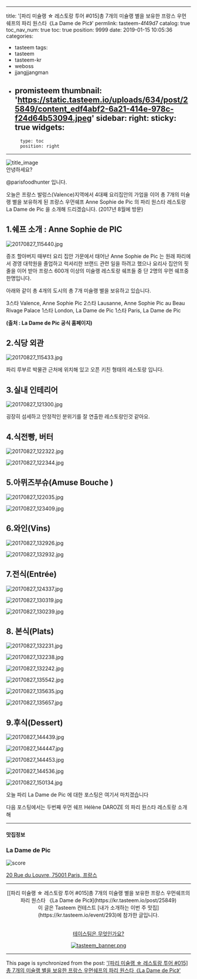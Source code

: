 
---
title: '[파리 미슐랭 ☆ 레스토랑 투어 #015]총 7개의 미슐랭 별을 보유한 프랑스 우먼쉐프의 파리 원스타《La Dame de Pic》'
permlink: tasteem-4f49d7
catalog: true
toc_nav_num: true
toc: true
position: 9999
date: 2019-01-15 10:05:36
categories:
- tasteem
tags:
- tasteem
- tasteem-kr
- weboss
- jjangjjangman
- promisteem
thumbnail: 'https://static.tasteem.io/uploads/634/post/25849/content_edf4abf2-6a21-414e-978c-f24d64b53094.jpeg'
sidebar:
    right:
        sticky: true
widgets:
    -
        type: toc
        position: right
---


![title_image](https://static.tasteem.io/uploads/634/post/25849/content_edf4abf2-6a21-414e-978c-f24d64b53094.jpeg)
<br/>
안녕하세요?

@parisfoodhunter 입니다. 

오늘은 프랑스 발렁스(Valence)지역에서 4대째 요리집안의 가업을 이어 총 7개의 미슐랭 별을 보유하게 된 프랑스 우먼쉐프 Anne Sophie de Pic 의 파리 원스타 레스토랑 La Dame de Pic 을 소개해 드리겠습니다. (2017년 8월에 방문)

## 1.쉐프 소개 : Anne Sophie de PIC

![20170827_115440.jpg](https://static.tasteem.io/uploads/image/image/127771/03d21151-0648-4713-833a-45fbe026097f.jpeg)

증조 할아버지 때부터 요리 집안 가문에서 태어난 Anne Sophie de Pic 는 원래 파리에서 경영 대학원을 졸업하고 럭셔리한 브랜드 관련 일을 하려고 했으나 요리사 집안의 핏줄을 이어 받아 프랑스 600개 이상의 미슐랭 레스토랑 쉐프들 중 단 2명의 우먼 쉐프중 한명입니다. 

아래와 같이 총 4개의 도시의 총 7개 미슐랭 별을 보유하고 있습니다. 

3스타  Valence, Anne Sophie  Pic
2스타 Lausanne,  Anne Sophie Pic au Beau Rivage Palace
1스타 London,  La Dame de Pic
1스타 Paris, La Dame de Pic

**(출처 : La Dame de Pic 공식 홈페이지)**

## 2.식당 외관


![20170827_115433.jpg](https://static.tasteem.io/uploads/image/image/127774/03d21151-0648-4713-833a-45fbe026097f.jpeg)

파리 루부르 박물관 근처에 위치해 있고 오픈 키친 형태의 레스토랑 입니다.

## 3.실내 인테리어


![20170827_121300.jpg](https://static.tasteem.io/uploads/image/image/127776/03d21151-0648-4713-833a-45fbe026097f.jpeg)


굉장히 섬세하고 안정적인 분위기를 잘 연출한 레스토랑인것 같아요.

## 4.식전빵, 버터


![20170827_122322.jpg](https://static.tasteem.io/uploads/image/image/127777/03d21151-0648-4713-833a-45fbe026097f.jpeg)


![20170827_122344.jpg](https://static.tasteem.io/uploads/image/image/127778/03d21151-0648-4713-833a-45fbe026097f.jpeg)

## 5.아뮈즈부슈(Amuse Bouche )


![20170827_122035.jpg](https://static.tasteem.io/uploads/image/image/127779/03d21151-0648-4713-833a-45fbe026097f.jpeg)


![20170827_123409.jpg](https://static.tasteem.io/uploads/image/image/127780/03d21151-0648-4713-833a-45fbe026097f.jpeg)

## 6.와인(Vins)


![20170827_132926.jpg](https://static.tasteem.io/uploads/image/image/127781/03d21151-0648-4713-833a-45fbe026097f.jpeg)


![20170827_132932.jpg](https://static.tasteem.io/uploads/image/image/127782/03d21151-0648-4713-833a-45fbe026097f.jpeg)

## 7.전식(Entrée)


![20170827_124337.jpg](https://static.tasteem.io/uploads/image/image/127783/03d21151-0648-4713-833a-45fbe026097f.jpeg)


![20170827_130319.jpg](https://static.tasteem.io/uploads/image/image/127784/03d21151-0648-4713-833a-45fbe026097f.jpeg)


![20170827_130239.jpg](https://static.tasteem.io/uploads/image/image/127785/03d21151-0648-4713-833a-45fbe026097f.jpeg)

## 8. 본식(Plats)


![20170827_132231.jpg](https://static.tasteem.io/uploads/image/image/127786/03d21151-0648-4713-833a-45fbe026097f.jpeg)



![20170827_132238.jpg](https://static.tasteem.io/uploads/image/image/127787/03d21151-0648-4713-833a-45fbe026097f.jpeg)


![20170827_132242.jpg](https://static.tasteem.io/uploads/image/image/127788/03d21151-0648-4713-833a-45fbe026097f.jpeg)



![20170827_135542.jpg](https://static.tasteem.io/uploads/image/image/127789/03d21151-0648-4713-833a-45fbe026097f.jpeg)


![20170827_135635.jpg](https://static.tasteem.io/uploads/image/image/127790/03d21151-0648-4713-833a-45fbe026097f.jpeg)


![20170827_135657.jpg](https://static.tasteem.io/uploads/image/image/127791/03d21151-0648-4713-833a-45fbe026097f.jpeg)


## 9.후식(Dessert)


![20170827_144439.jpg](https://static.tasteem.io/uploads/image/image/127792/03d21151-0648-4713-833a-45fbe026097f.jpeg)


![20170827_144447.jpg](https://static.tasteem.io/uploads/image/image/127793/03d21151-0648-4713-833a-45fbe026097f.jpeg)


![20170827_144453.jpg](https://static.tasteem.io/uploads/image/image/127794/03d21151-0648-4713-833a-45fbe026097f.jpeg)


![20170827_144536.jpg](https://static.tasteem.io/uploads/image/image/127795/03d21151-0648-4713-833a-45fbe026097f.jpeg)


![20170827_150134.jpg](https://static.tasteem.io/uploads/image/image/127796/03d21151-0648-4713-833a-45fbe026097f.jpeg)

오늘 파리 La Dame de Pic 에 대한 포스팅은 여기서 마치겠습니다 

다음 포스팅에서는 두번째 우먼 쉐프 Hélène DAROZE 의 파리 원스타 레스토랑 소개해 

---------------------
#### 맛집정보
### La Dame de Pic
![score](https://static.tasteem.io/images/steem/2Crowns.png)

[20 Rue du Louvre, 75001 Paris, 프랑스](https://kr.tasteem.io/post/25849#map)

-----------------------------------------
<center>[[파리 미슐랭 ☆ 레스토랑 투어 #015]총 7개의 미슐랭 별을 보유한 프랑스 우먼쉐프의 파리 원스타 《La Dame de Pic》](https://kr.tasteem.io/post/25849)
<br/>이 글은 Tasteem 컨테스트
 [내가 소개하는  이번 주 맛집](https://kr.tasteem.io/event/293)에 참가한 글입니다.

<br/>[테이스팀은 무엇인가요?](https://kr.tasteem.io/about)

[![tasteem_banner.png](https://static.tasteem.io/images/tasteem_banner_v3.png)](https://kr.tasteem.io)</center>

- - -

This page is synchronized from the post: ['[파리 미슐랭 ☆ 레스토랑 투어 #015]총 7개의 미슐랭 별을 보유한 프랑스 우먼쉐프의 파리 원스타《La Dame de Pic》'](https://steemit.com/@parisfoodhunter/tasteem-4f49d7)
